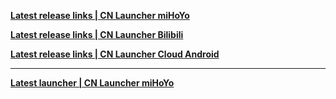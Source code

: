 
**[ Latest release links | CN Launcher miHoYo ](https://sdk-static.mihoyo.com/hk4e_cn/mdk/launcher/api/resource?launcher_id=18&key=eYd89JmJ)**

**[ Latest release links | CN Launcher Bilibili ](https://sdk-static.mihoyo.com/hk4e_cn/mdk/launcher/api/resource?channel_id=14&key=KAtdSsoQ&launcher_id=17)**

**[ Latest release links | CN Launcher Cloud Android ](https://api-takumi.mihoyo.com/event/download_porter/time_link/clgm_cn/official/default)**

-----

**[ Latest launcher | CN Launcher miHoYo ](https://api-takumi.mihoyo.com/event/download_porter/time_link/ys_cn/official/default)**
